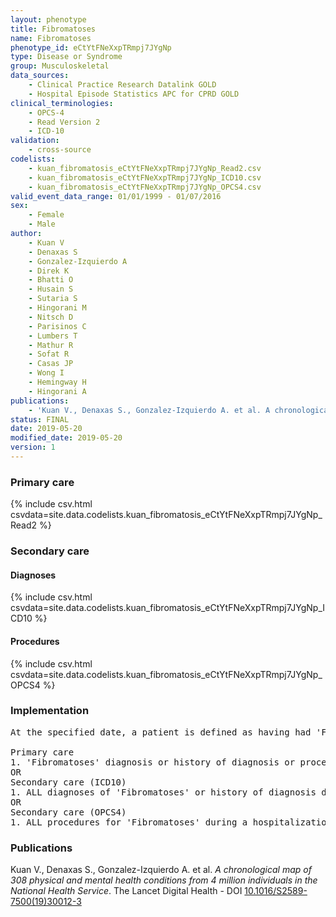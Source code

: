 ```yaml
---
layout: phenotype
title: Fibromatoses
name: Fibromatoses
phenotype_id: eCtYtFNeXxpTRmpj7JYgNp 
type: Disease or Syndrome
group: Musculoskeletal
data_sources: 
    - Clinical Practice Research Datalink GOLD
    - Hospital Episode Statistics APC for CPRD GOLD
clinical_terminologies: 
    - OPCS-4
    - Read Version 2
    - ICD-10
validation: 
    - cross-source
codelists: 
    - kuan_fibromatosis_eCtYtFNeXxpTRmpj7JYgNp_Read2.csv
    - kuan_fibromatosis_eCtYtFNeXxpTRmpj7JYgNp_ICD10.csv
    - kuan_fibromatosis_eCtYtFNeXxpTRmpj7JYgNp_OPCS4.csv
valid_event_data_range: 01/01/1999 - 01/07/2016
sex: 
    - Female
    - Male
author: 
    - Kuan V
    - Denaxas S
    - Gonzalez-Izquierdo A
    - Direk K
    - Bhatti O
    - Husain S
    - Sutaria S
    - Hingorani M
    - Nitsch D
    - Parisinos C
    - Lumbers T
    - Mathur R
    - Sofat R
    - Casas JP
    - Wong I
    - Hemingway H
    - Hingorani A
publications: 
    - 'Kuan V., Denaxas S., Gonzalez-Izquierdo A. et al. A chronological map of 308 physical and mental health conditions from 4 million individuals in the National Health Service. The Lancet Digital Health - DOI: 10.1016/S2589-7500(19)30012-3' 
status: FINAL
date: 2019-05-20
modified_date: 2019-05-20
version: 1
---
```

### Primary care 
{% include csv.html csvdata=site.data.codelists.kuan_fibromatosis_eCtYtFNeXxpTRmpj7JYgNp_Read2 %}
### Secondary care 
#### Diagnoses 
{% include csv.html csvdata=site.data.codelists.kuan_fibromatosis_eCtYtFNeXxpTRmpj7JYgNp_ICD10 %}
#### Procedures 
{% include csv.html csvdata=site.data.codelists.kuan_fibromatosis_eCtYtFNeXxpTRmpj7JYgNp_OPCS4 %}
### Implementation 
<pre>At the specified date, a patient is defined as having had 'Fibromatoses' IF they meet the criteria for any of the following on or before the specified date. The earliest date on which the individual meets any of the following criteria on or before the specified date is defined as the first event date:

Primary care
1. 'Fibromatoses' diagnosis or history of diagnosis or procedure during a consultation 
OR
Secondary care (ICD10)
1. ALL diagnoses of 'Fibromatoses' or history of diagnosis during a hospitalization
OR
Secondary care (OPCS4)
1. ALL procedures for 'Fibromatoses' during a hospitalization</pre> 
 
### Publications 
Kuan V., Denaxas S., Gonzalez-Izquierdo A. et al. _A chronological map of 308 physical and mental health conditions from 4 million individuals in the National Health Service_. The Lancet Digital Health - DOI <a href='https://www.thelancet.com/journals/landig/article/PIIS2589-7500(19)30012-3/fulltext'>10.1016/S2589-7500(19)30012-3</a>